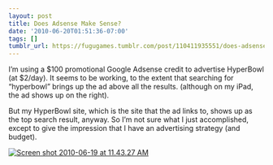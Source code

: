 ```yaml
---
layout: post
title: Does Adsense Make Sense?
date: '2010-06-20T01:51:36-07:00'
tags: []
tumblr_url: https://fugugames.tumblr.com/post/110411935551/does-adsense-make-sense
---
```

I’m using a $100 promotional Google Adsense credit to advertise HyperBowl (at $2/day). It seems to be working, to the extent that searching for “hyperbowl” brings up the ad above all the results. (although on my iPad, the ad shows up on the right).

But my HyperBowl site, which is the site that the ad links to, shows up as the top search result, anyway. So I’m not sure what I just accomplished, except to give the impression that I have an advertising strategy (and budget).

[![](http://itshardtofondlepenguins.com/wp-content/uploads/2010/06/Screen-shot-2010-06-19-at-11.43.27-AM.png "Screen shot 2010-06-19 at 11.43.27 AM")](http://itshardtofondlepenguins.com/wp-content/uploads/2010/06/Screen-shot-2010-06-19-at-11.43.27-AM.png)

